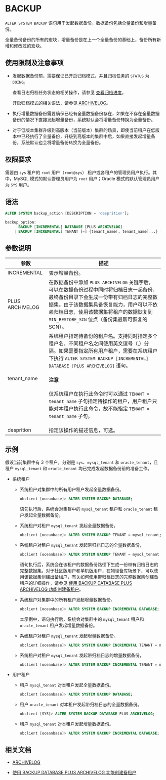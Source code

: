 # BACKUP

`ALTER SYSTEM BACKUP` 语句用于发起数据备份。数据备份包括全量备份和增量备份。

全量备份备份的所有的宏块，增量备份是在上一个全量备份的基础上，备份所有新增和修改过的宏块。

## 使用限制及注意事项

* 发起数据备份前，需要保证已开启归档模式，并且归档任务的 `STATUS` 为 `DOING`。

  查看日志归档任务状态的相关操作，请参见 [查看归档进度](../../../../../600.manage/600.backup-and-recovery/300.log-archive/600.view-log-archive-progress.md)。
  
  开启归档模式的相关语法，请参见 [ARCHIVELOG](200.archivelog.md)。

* 执行增量数据备份需要确保已经有全量数据备份存在，如果在不存在全量数据备份的情况下直接发起增量备份，系统默认会将增量备份转换为全量备份。

* 对于低版本集群升级到高版本（当前版本）集群的场景，即使当前租户在低版本中已经执行了全量备份，升级到高版本的集群中后，如果直接发起增量备份，系统默认也会将增量备份转换为全量备份。

## 权限要求

需要由 `sys` 租户的 `root` 用户（`root@sys`） 租户或各租户的管理员用户执行。其中，MySQL 模式的默认管理员用户为 `root` 用户；Oracle 模式的默认管理员用户为 `SYS` 用户。

## 语法

```sql
ALTER SYSTEM backup_action [DESCRIPTION = 'desprition'];

backup_option:
      BACKUP [INCREMENTAL] DATABASE [PLUS ARCHIVELOG]
    | BACKUP [INCREMENTAL] TENANT [=] {tenant_name[, tenant_name]...} [PLUS ARCHIVELOG]
```

## 参数说明

| 参数            | 描述                                                                |
|-----------------|---------------------------------------------------------------------------|
| INCREMENTAL     | 表示增量备份。                                                             |
| PLUS ARCHIVELOG | 在数据备份中添加 `PLUS ARCHIVELOG` 关键字后，可以在数据备份过程中同时将归档日志一起备份，最终备份目录下会生成一份带有归档日志的完整数据集。由于该数据集具备恢复能力，用户可以不依赖归档日志，使用该数据集将租户的数据恢复到 `MIN_RESTORE_SCN` 位点（备份集最新可恢复的 SCN）。 |
| tenant_name     | 系统租户指定待备份的租户名。支持同时指定多个租户名，不同租户名之间使用英文逗号（,）分隔。如果需要指定所有用户租户，需要在系统租户下执行 `ALTER SYSTEM BACKUP [INCREMENTAL] DATABASE [PLUS ARCHIVELOG]` 语句。<main id="notice" type='notice'> <h4>注意</h4><p>仅系统租户在执行此命令时可以通过 <code>TENANT = tenant_name</code> 子句指定待操作的租户，用户租户只能对本租户执行此命令，故不能指定 <code>TENANT = tenant_name</code> 子句。</p></main>                        |
| desprition      | 指定该操作的描述信息，可选。 |

## 示例

假设当前集群中有 3 个租户，分别是 `sys`、`mysql_tenant` 和 `oracle_tenant`，且租户 `mysql_tenant` 和 `oracle_tenant` 均已完成发起数据备份前的准备工作。

* 系统租户

  * 系统租户对集群中的所有用户租户发起全量数据备份。

    ```sql
    obclient [oceanbase]> ALTER SYSTEM BACKUP DATABASE;
    ```

    语句执行后，系统会对集群中的 `mysql_tenant` 租户和 `oracle_tenant` 租户发起全量数据备份。

  * 系统租户对租户 `mysql_tenant` 发起全量数据备份。

    ```sql
    obclient [oceanbase]> ALTER SYSTEM BACKUP TENANT = mysql_tenant;
    ```

  * 系统租户对租户 `mysql_tenant` 发起带归档日志的全量数据备份，

    ```sql
    obclient [oceanbase]> ALTER SYSTEM BACKUP TENANT = mysql_tenant PLUS ARCHIVELOG;
    ```

    语句执行后，系统会在该租户的数据备份路径下生成一份带有归档日志的完整数据集。对于社区版用户和单机版用户，在物理备库场景下，可以使用该数据集创建出备租户，有关如何使用带归档日志的完整数据集创建备租户的详细操作，请参见 [使用 BACKUP DATABASE PLUS ARCHIVELOG 功能创建备租户](../../../../../600.manage/400.high-availability/300.physical-standby-database-disaster-recovery/200.create-a-standby-tenant/400.create-a-standby-tenant-by-backup-database-plus-archivelog.md)。

  * 系统租户对集群中的所有租户发起增量数据备份。

    ```sql
    obclient [oceanbase]> ALTER SYSTEM BACKUP INCREMENTAL DATABASE;
    ```

    本示例中，语句执行后，系统会对集群中的 `mysql_tenant` 租户和 `oracle_tenant` 租户发起增量数据备份。

  * 系统租户对租户 `mysql_tenant` 发起增量数据备份。

    ```sql
    obclient [oceanbase]> ALTER SYSTEM BACKUP INCREMENTAL TENANT = mysql_tenant;
    ```

  * 系统租户对租户 `mysql_tenant` 发起带归档日志的增量数据备份，

    ```sql
    obclient [oceanbase]> ALTER SYSTEM BACKUP INCREMENTAL TENANT = mysql_tenant PLUS ARCHIVELOG;
    ```

* 用户租户

  * 租户 `mysql_tenant` 对本租户发起全量数据备份。

    ```sql
    obclient [oceanbase]> ALTER SYSTEM BACKUP DATABASE;
    ```

  * 租户 `oracle_tenant` 对本租户发起带归档日志的全量数据备份。

    ```sql
    obclient [SYS]> ALTER SYSTEM BACKUP DATABASE PLUS ARCHIVELOG;
    ```

  * 租户 `mysql_tenant` 对本租户发起增量数据备份。

    ```sql
    obclient [oceanbase]> ALTER SYSTEM BACKUP INCREMENTAL DATABASE;
    ```

## 相关文档

* [ARCHIVELOG](200.archivelog.md)

* [使用 BACKUP DATABASE PLUS ARCHIVELOG 功能创建备租户](../../../../../600.manage/400.high-availability/300.physical-standby-database-disaster-recovery/200.create-a-standby-tenant/400.create-a-standby-tenant-by-backup-database-plus-archivelog.md)

